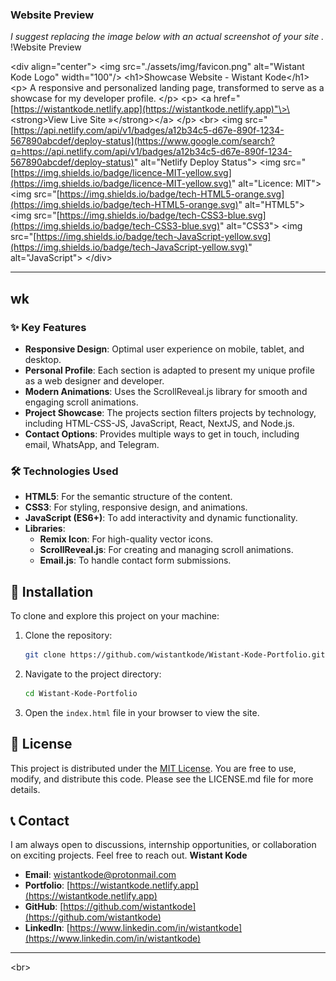 ### Website Preview

*I suggest replacing the image below with an actual screenshot of your site [](https://www.google.com/search?q=preview.png).*
\!Website Preview

\<div align="center"\>
\<img src="./assets/img/favicon.png" alt="Wistant Kode Logo" width="100"/\>
\<h1\>Showcase Website - Wistant Kode\</h1\>
\<p\>
A responsive and personalized landing page, transformed to serve as a showcase for my developer profile.
\</p\>
\<p\>
\<a href="[https://wistantkode.netlify.app](https://wistantkode.netlify.app)"\>\<strong\>View Live Site »\</strong\>\</a\>
\</p\>
\<br\>
\<img src="[https://api.netlify.com/api/v1/badges/a12b34c5-d67e-890f-1234-567890abcdef/deploy-status](https://www.google.com/search?q=https://api.netlify.com/api/v1/badges/a12b34c5-d67e-890f-1234-567890abcdef/deploy-status)" alt="Netlify Deploy Status"\>
\<img src="[https://img.shields.io/badge/licence-MIT-yellow.svg](https://img.shields.io/badge/licence-MIT-yellow.svg)" alt="Licence: MIT"\>
\<img src="[https://img.shields.io/badge/tech-HTML5-orange.svg](https://img.shields.io/badge/tech-HTML5-orange.svg)" alt="HTML5"\>
\<img src="[https://img.shields.io/badge/tech-CSS3-blue.svg](https://img.shields.io/badge/tech-CSS3-blue.svg)" alt="CSS3"\>
\<img src="[https://img.shields.io/badge/tech-JavaScript-yellow.svg](https://img.shields.io/badge/tech-JavaScript-yellow.svg)" alt="JavaScript"\>
\</div\>

-----

## wk

### ✨ Key Features

  * **Responsive Design**: Optimal user experience on mobile, tablet, and desktop.
  * **Personal Profile**: Each section is adapted to present my unique profile as a web designer and developer.
  * **Modern Animations**: Uses the ScrollReveal.js library for smooth and engaging scroll animations.
  * **Project Showcase**: The projects section filters projects by technology, including HTML-CSS-JS, JavaScript, React, NextJS, and Node.js.
  * **Contact Options**: Provides multiple ways to get in touch, including email, WhatsApp, and Telegram.

### 🛠️ Technologies Used

  * **HTML5**: For the semantic structure of the content.
  * **CSS3**: For styling, responsive design, and animations.
  * **JavaScript (ES6+)**: To add interactivity and dynamic functionality.
  * **Libraries**:
      * **Remix Icon**: For high-quality vector icons.
      * **ScrollReveal.js**: For creating and managing scroll animations.
      * **Email.js**: To handle contact form submissions.

## 🚀 Installation

To clone and explore this project on your machine:

1.  Clone the repository:
    ```bash
    git clone https://github.com/wistantkode/Wistant-Kode-Portfolio.git
    ```
2.  Navigate to the project directory:
    ```bash
    cd Wistant-Kode-Portfolio
    ```
3.  Open the `index.html` file in your browser to view the site.

## 📄 License

This project is distributed under the [MIT License](/LICENSE). You are free to use, modify, and distribute this code. Please see the LICENSE.md file for more details.

## 📞 Contact

I am always open to discussions, internship opportunities, or collaboration on exciting projects. Feel free to reach out.
**Wistant Kode**

  * **Email**: wistantkode@protonmail.com
  * **Portfolio**: [https://wistantkode.netlify.app](https://wistantkode.netlify.app)
  * **GitHub**: [https://github.com/wistantkode](https://github.com/wistantkode)
  * **LinkedIn**: [https://www.linkedin.com/in/wistantkode](https://www.linkedin.com/in/wistantkode)

-----

\<br\>